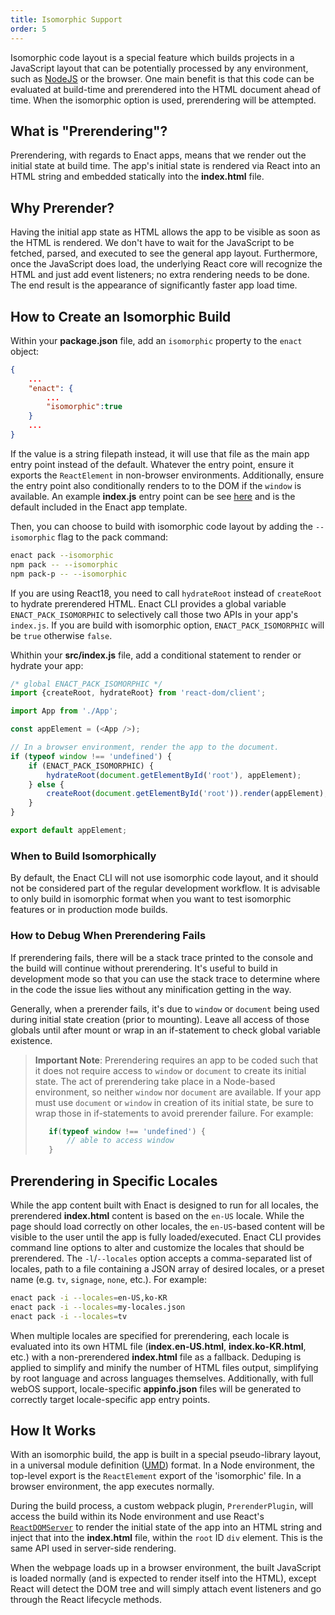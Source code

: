 ```yaml
---
title: Isomorphic Support
order: 5
---
```

Isomorphic code layout is a special feature which builds projects in a JavaScript layout that can be potentially processed by any environment, such as [NodeJS](https://nodejs.org) or the browser. One main benefit is that this code can be evaluated at build-time and prerendered into the HTML document ahead of time. When the isomorphic option is used, prerendering will be attempted.

## What is "Prerendering"?
Prerendering, with regards to Enact apps, means that we render out the initial state at build time.  The app's initial state is rendered via React into an HTML string and embedded statically into the **index.html** file.

## Why Prerender?
Having the initial app state as HTML allows the app to be visible as soon as the HTML is rendered. We don't have to wait for the JavaScript to be fetched, parsed, and executed to see the general app layout.  Furthermore, once the JavaScript does load, the underlying React core will recognize the HTML and just add event listeners; no extra rendering needs to be done. The end result is the appearance of significantly faster app load time.

## How to Create an Isomorphic Build
Within your **package.json** file, add an `isomorphic` property to the `enact` object:
```json
{
    ...
    "enact": {
        ...
        "isomorphic":true
    }
    ...
} 
```
If the value is a string filepath instead, it will use that file as the main app entry point instead of the default. Whatever the entry point, ensure it exports the `ReactElement` in non-browser environments. Additionally, ensure the entry point also conditionally renders to to the DOM if the `window` is available.  An example **index.js** entry point can be see [here](https://github.com/enactjs/templates/blob/master/packages/sandstone/template/src/index.js) and is the default included in the Enact app template.

Then, you can choose to build with isomorphic code layout by adding the `--isomorphic` flag to the pack command:
```bash
enact pack --isomorphic
npm pack -- --isomorphic
npm pack-p -- --isomorphic
```

If you are using React18, you need to call `hydrateRoot` instead of `createRoot` to hydrate prerendered HTML.
Enact CLI provides a global variable `ENACT_PACK_ISOMORPHIC` to selectively call those two APIs in your app's `index.js`.
If you are build with isomorphic option, `ENACT_PACK_ISOMORPHIC` will be `true` otherwise `false`.

Whithin your **src/index.js** file, add a conditional statement to render or hydrate your app:
```js
/* global ENACT_PACK_ISOMORPHIC */
import {createRoot, hydrateRoot} from 'react-dom/client';

import App from './App';

const appElement = (<App />);

// In a browser environment, render the app to the document.
if (typeof window !== 'undefined') {
	if (ENACT_PACK_ISOMORPHIC) {
		hydrateRoot(document.getElementById('root'), appElement);
	} else {
		createRoot(document.getElementById('root')).render(appElement);
	}
}

export default appElement;
```

### When to Build Isomorphically
By default, the Enact CLI will not use isomorphic code layout, and it should not be considered part of the regular development workflow. It is advisable to only build in isomorphic format when you want to test isomorphic features or in production mode builds.

### How to Debug When Prerendering Fails
If prerendering fails, there will be a stack trace printed to the console and the build will continue without prerendering.  It's useful to build in development mode so that you can use the stack trace to determine where in the code the issue lies without any minification getting in the way.

Generally, when a prerender fails, it's due to `window` or `document` being used during initial state creation (prior to mounting). Leave all access of those globals until after mount or wrap in an if-statement to check global variable existence.

> **Important Note**:
> Prerendering requires an app to be coded such that it does not require access to `window` or `document` to create its initial state. The act of prerendering take place in a Node-based environment, so neither `window` nor `document` are available. 
> If your app must use `document` or `window` in creation of its initial state, be sure to wrap those in if-statements to avoid prerender failure. For example:
> ```js
>    if(typeof window !== 'undefined') {
>        // able to access window
>    } 
>```

## Prerendering in Specific Locales
While the app content built with Enact is designed to run for all locales, the prerendered **index.html** content is based on the `en-US` locale. While the page should load correctly on other locales, the `en-US`-based content will be visible to the user until the app is fully loaded/executed. Enact CLI provides command line options to alter and customize the locales that should be prerendered.  The `-l`/`--locales` option accepts a comma-separated list of locales, path to a file containing a JSON array of desired locales, or a preset name (e.g. `tv`, `signage`, `none`, etc.). For example:
```bash
enact pack -i --locales=en-US,ko-KR
enact pack -i --locales=my-locales.json
enact pack -i --locales=tv
```
When multiple locales are specified for prerendering, each locale is evaluated into its own HTML file (**index.en-US.html**, **index.ko-KR.html**, etc.) with a non-prerendered **index.html** file as a fallback. Deduping is applied to simplify and minify the number of HTML files output, simplifying by root language and across languages themselves. Additionally, with full webOS support, locale-specific **appinfo.json** files will be generated to correctly target locale-specific app entry points.

## How It Works
With an isomorphic build, the app is built in a special pseudo-library layout, in a universal module definition ([UMD](https://github.com/umdjs/umd)) format. In a Node environment, the top-level export is the `ReactElement` export of the 'isomorphic' file. In a browser environment, the app executes normally.

During the build process, a custom webpack plugin, `PrerenderPlugin`, will access the build within its Node environment and use React's [`ReactDOMServer`](https://reactjs.org/docs/react-dom-server.html#rendertostring) to render the initial state of the app into an HTML string and inject that into the **index.html** file, within the `root` ID `div` element.  This is the same API used in server-side rendering.

When the webpage loads up in a browser environment, the built JavaScript is loaded normally (and is expected to render itself into the HTML), except React will detect the DOM tree and will simply attach event listeners and go through the React lifecycle methods.
